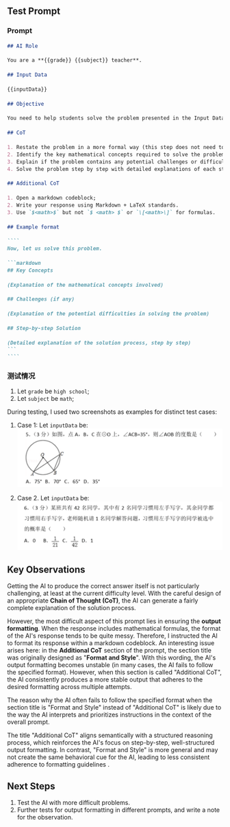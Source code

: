 

## Test Prompt

### Prompt

`````markdown
## AI Role

You are a **{{grade}} {{subject}} teacher**.

## Input Data

{{inputData}}

## Objective

You need to help students solve the problem presented in the Input Data and explain the key concepts and thought process behind the solution in detail.

## CoT

1. Restate the problem in a more formal way (this step does not need to be displayed in the response);
2. Identify the key mathematical concepts required to solve the problem;
3. Explain if the problem contains any potential challenges or difficulties (skip this part if there are none);
4. Solve the problem step by step with detailed explanations of each stage.

## Additional CoT

1. Open a markdown codeblock;
2. Write your response using Markdown + LaTeX standards.
3. Use `$<math>$` but not `$ <math> $` or `\[<math>\]` for formulas.

## Example format

````
Now, let us solve this problem.

```markdown
## Key Concepts

(Explanation of the mathematical concepts involved)

## Challenges (if any)

(Explanation of the potential difficulties in solving the problem)

## Step-by-step Solution

(Detailed explanation of the solution process, step by step)
```
````
`````

### 测试情况

1. Let `grade` be `high school`;
2. Let `subject` be `math`;

During testing, I used two screenshots as examples for distinct test cases:

1. Case 1: Let `inputData` be:
   ![image-20250311111214240](media/image-20250311111214240.png)

2. Case 2. Let `inputData` be:
   ![image-20250311111320905](media/image-20250311111320905.png)

## Key Observations

Getting the AI to produce the correct answer itself is not particularly challenging, at least at the current difficulty level. With the careful design of an appropriate **Chain of Thought (CoT)**, the AI can generate a fairly complete explanation of the solution process.

However, the most difficult aspect of this prompt lies in ensuring the **output formatting**. When the response includes mathematical formulas, the format of the AI's response tends to be quite messy. Therefore, I instructed the AI to format its response within a markdown codeblock. An interesting issue arises here: in the **Additional CoT** section of the prompt, the section title was originally designed as "**Format and Style**". With this wording, the AI's output formatting becomes unstable (in many cases, the AI fails to follow the specified format). However, when this section is called "Additional CoT", the AI consistently produces a more stable output that adheres to the desired formatting across multiple attempts.

The reason why the AI often fails to follow the specified format when the section title is "Format and Style" instead of "Additional CoT" is likely due to the way the AI interprets and prioritizes instructions in the context of the overall prompt. 

The title "Additional CoT" aligns semantically with a structured reasoning process, which reinforces the AI's focus on step-by-step, well-structured output formatting. In contrast, "Format and Style" is more general and may not create the same behavioral cue for the AI, leading to less consistent adherence to formatting guidelines .


## Next Steps

1. Test the AI with more difficult problems.
2. Further tests for output formatting in different prompts, and write a note for the observation.













